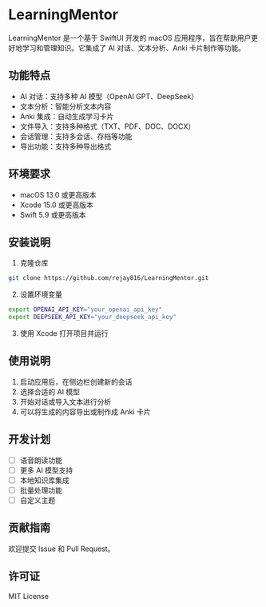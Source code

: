 # LearningMentor

LearningMentor 是一个基于 SwiftUI 开发的 macOS 应用程序，旨在帮助用户更好地学习和管理知识。它集成了 AI 对话、文本分析、Anki 卡片制作等功能。

## 功能特点

- AI 对话：支持多种 AI 模型（OpenAI GPT、DeepSeek）
- 文本分析：智能分析文本内容
- Anki 集成：自动生成学习卡片
- 文件导入：支持多种格式（TXT、PDF、DOC、DOCX）
- 会话管理：支持多会话、存档等功能
- 导出功能：支持多种导出格式

## 环境要求

- macOS 13.0 或更高版本
- Xcode 15.0 或更高版本
- Swift 5.9 或更高版本

## 安装说明

1. 克隆仓库
```bash
git clone https://github.com/rejay816/LearningMentor.git
```

2. 设置环境变量
```bash
export OPENAI_API_KEY="your_openai_api_key"
export DEEPSEEK_API_KEY="your_deepseek_api_key"
```

3. 使用 Xcode 打开项目并运行

## 使用说明

1. 启动应用后，在侧边栏创建新的会话
2. 选择合适的 AI 模型
3. 开始对话或导入文本进行分析
4. 可以将生成的内容导出或制作成 Anki 卡片

## 开发计划

- [ ] 语音朗读功能
- [ ] 更多 AI 模型支持
- [ ] 本地知识库集成
- [ ] 批量处理功能
- [ ] 自定义主题

## 贡献指南

欢迎提交 Issue 和 Pull Request。

## 许可证

MIT License 